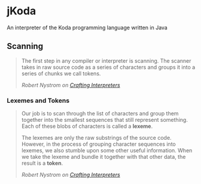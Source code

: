 # jKoda
An interpreter of the Koda programming language written in Java

## Scanning
> The first step in any compiler or interpreter is scanning. 
> The scanner takes in raw source code as a series of characters and groups it into a series of chunks we call tokens.
>
> <cite>Robert Nystrom on [Crafting Interpreters](https://www.craftinginterpreters.com/scanning.html)</cite>

### Lexemes and Tokens
> Our job is to scan through the list of characters and group them together into the smallest sequences that still represent something. 
> Each of these blobs of characters is called a <b>lexeme</b>.
> 
> The lexemes are only the raw substrings of the source code.
> However, in the process of grouping character sequences into lexemes, we also stumble upon some other useful information. 
> When we take the lexeme and bundle it together with that other data, the result is a <b>token</b>.
>
> <cite>Robert Nystrom on [Crafting Interpreters](https://www.craftinginterpreters.com/scanning.html)</cite>

